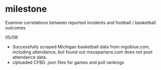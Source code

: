 # milestone
Examine correlations between reported incidents and football / basketball outcomes

05/08:
-  Successfully scraped Michigan basketball data from mgoblue.com, including attendance, but found out msuspartans.com does not post attendance data.
-  Uploaded CFBD .json files for games and poll rankings
